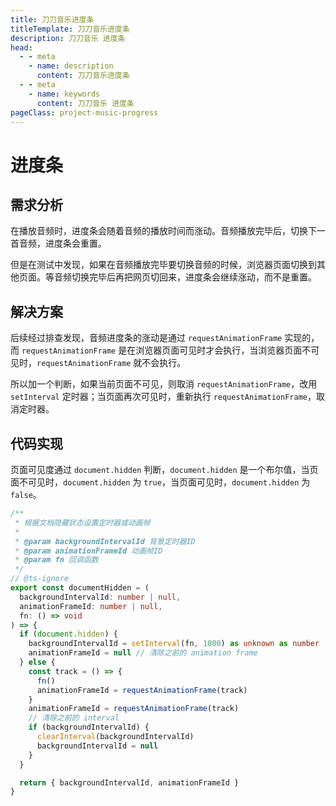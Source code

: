 ```yaml
---
title: 刀刀音乐进度条
titleTemplate: 刀刀音乐进度条
description: 刀刀音乐 进度条
head:
  - - meta
    - name: description
      content: 刀刀音乐进度条
  - - meta
    - name: keywords
      content: 刀刀音乐 进度条
pageClass: project-music-progress
---
```


# 进度条

## 需求分析

在播放音频时，进度条会随着音频的播放时间而涨动。音频播放完毕后，切换下一首音频，进度条会重置。

但是在测试中发现，如果在音频播放完毕要切换音频的时候，浏览器页面切换到其他页面。等音频切换完毕后再把网页切回来，进度条会继续涨动，而不是重置。

## 解决方案

后续经过排查发现，音频进度条的涨动是通过 `requestAnimationFrame` 实现的，而 `requestAnimationFrame` 是在浏览器页面可见时才会执行，当浏览器页面不可见时，`requestAnimationFrame` 就不会执行。

所以加一个判断，如果当前页面不可见，则取消 `requestAnimationFrame`，改用 `setInterval` 定时器；当页面再次可见时，重新执行 `requestAnimationFrame`，取消定时器。

## 代码实现

页面可见度通过 `document.hidden` 判断，`document.hidden` 是一个布尔值，当页面不可见时，`document.hidden` 为 `true`，当页面可见时，`document.hidden` 为 `false`。

```ts
/**
 * 根据文档隐藏状态设置定时器或动画帧
 *
 * @param backgroundIntervalId 背景定时器ID
 * @param animationFrameId 动画帧ID
 * @param fn 回调函数
 */
// @ts-ignore
export const documentHidden = (
  backgroundIntervalId: number | null,
  animationFrameId: number | null,
  fn: () => void
) => {
  if (document.hidden) {
    backgroundIntervalId = setInterval(fn, 1000) as unknown as number
    animationFrameId = null // 清除之前的 animation frame
  } else {
    const track = () => {
      fn()
      animationFrameId = requestAnimationFrame(track)
    }
    animationFrameId = requestAnimationFrame(track)
    // 清除之前的 interval
    if (backgroundIntervalId) {
      clearInterval(backgroundIntervalId)
      backgroundIntervalId = null
    }
  }

  return { backgroundIntervalId, animationFrameId }
}
```
